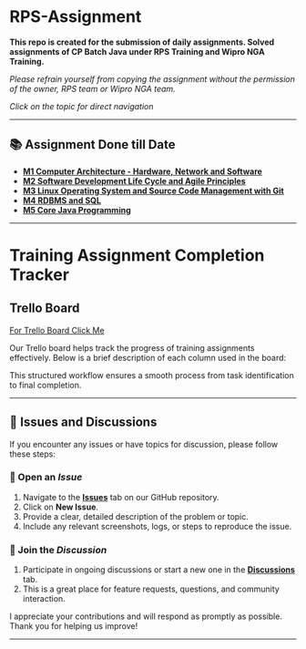 # RPS-Assignment
**This repo is created for the submission of daily assignments. Solved assignments of CP Batch Java under RPS Training and Wipro NGA Training.** 

*Please refrain yourself from copying the assignment without the permission of the owner, RPS team or Wipro NGA team.*

_Click on the topic for direct navigation_

___


## 📚 Assignment Done till Date

- [**M1 Computer Architecture - Hardware, Network and Software**](https://github.com/sayankae/RPS-Assignment/tree/0ef68ec778432ad4c7b4b18893ba8e16ac1c5490/M1%20Computer%20Architecture%20-%20Hardware%2C%20Network%20and%20Software)
- [**M2 Software Development Life Cycle and Agile Principles**](https://github.com/sayankae/RPS-Assignment/tree/0ef68ec778432ad4c7b4b18893ba8e16ac1c5490/M2%20Software%20Development%20Life%20Cycle%20and%20Agile%20Principles)
- [**M3 Linux Operating System and Source Code Management with Git**](https://github.com/sayankae/RPS-Assignment/tree/0ef68ec778432ad4c7b4b18893ba8e16ac1c5490/M3%20Linux%20Operating%20System%20and%20Source%20Code%20Management%20with%20Git)
- [**M4 RDBMS and SQL**](https://github.com/sayankae/RPS-Assignment/tree/0ef68ec778432ad4c7b4b18893ba8e16ac1c5490/M4%20RDBMS%20and%20SQL)
- [**M5 Core Java Programming**](https://github.com/sayankae/RPS-Assignment/tree/0ef68ec778432ad4c7b4b18893ba8e16ac1c5490/M5%20Core%20Java%20Programming)

___
# Training Assignment Completion Tracker

## Trello Board

[For Trello Board Click Me](https://trello.com/invite/b/NIyzTZhx/ATTI3b7ddaecfcfeff04ef899911287fdac75CD1DE2E/assignment-completion)

Our Trello board helps track the progress of training assignments effectively. Below is a brief description of each column used in the board:

This structured workflow ensures a smooth process from task identification to final completion.
___
## 📢 Issues and Discussions

If you encounter any issues or have topics for discussion, please follow these steps:

### 🚩 Open an *Issue*
1. Navigate to the [**Issues**](https://github.com/sayankae/RPS-Assignment/issues) tab on our GitHub repository.
2. Click on **New Issue**.
3. Provide a clear, detailed description of the problem or topic.
4. Include any relevant screenshots, logs, or steps to reproduce the issue.

### 💬 Join the *Discussion*
1. Participate in ongoing discussions or start a new one in the [**Discussions**](https://github.com/sayankae/RPS-Assignment/discussions) tab.
2. This is a great place for feature requests, questions, and community interaction.

I appreciate your contributions and will respond as promptly as possible. Thank you for helping us improve!

___

